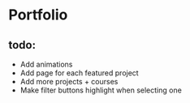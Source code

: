 # Portfolio 


## todo: 
* Add animations 
* Add page for each featured project
* Add more projects + courses 
* Make filter buttons highlight when selecting one